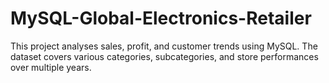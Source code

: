 # MySQL-Global-Electronics-Retailer
This project analyses sales, profit, and customer trends using MySQL. The dataset covers various categories, subcategories, and store performances over multiple years.
